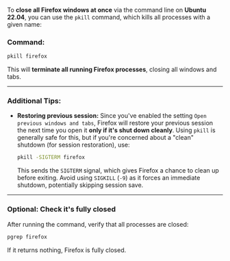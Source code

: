 To **close all Firefox windows at once** via the command line on **Ubuntu 22.04**, you can use the `pkill` command, which kills all processes with a given name:

### Command:

```bash
pkill firefox
```

This will **terminate all running Firefox processes**, closing all windows and tabs.

---

### Additional Tips:

* **Restoring previous session:**
  Since you've enabled the setting `Open previous windows and tabs`, Firefox will restore your previous session the next time you open it **only if it's shut down cleanly**. Using `pkill` is generally safe for this, but if you're concerned about a "clean" shutdown (for session restoration), use:

  ```bash
  pkill -SIGTERM firefox
  ```

  This sends the `SIGTERM` signal, which gives Firefox a chance to clean up before exiting. Avoid using `SIGKILL` (`-9`) as it forces an immediate shutdown, potentially skipping session save.

---

### Optional: Check it's fully closed

After running the command, verify that all processes are closed:

```bash
pgrep firefox
```

If it returns nothing, Firefox is fully closed.
